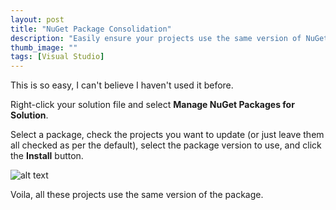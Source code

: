 ```yaml
---
layout: post
title: "NuGet Package Consolidation"
description: "Easily ensure your projects use the same version of NuGet packages."
thumb_image: ""
tags: [Visual Studio]
---
```

This is so easy, I can't believe I haven't used it before.

Right-click your solution file and select **Manage NuGet Packages for Solution**.

Select a package, check the projects you want to update (or just leave them all checked as per the default), select the package version to use, and click the **Install** button.

![alt text](/images/posts/nugetpackageconsolidate.jpg "Package consolidation dialog")

Voila, all these projects use the same version of the package.
